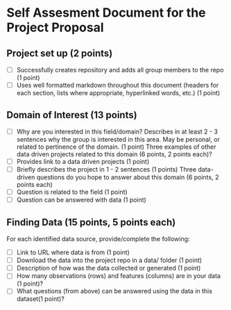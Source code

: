 # Self Assesment Document for the Project Proposal
## Project set up (2 points)
- [ ] Successfully creates repository and adds all group members to the repo (1 point)
- [ ] Uses well formatted markdown throughout this document (headers for each section, lists where appropriate, hyperlinked words, etc.) (1 point)
## Domain of Interest (13 points)
- [ ] Why are you interested in this field/domain? Describes in at least 2 - 3 sentences why the group is interested in this area. May be personal, or related to pertinence of the domain. (1 point)
Three examples of other data driven projects related to this domain (6 points, 2 points each)?
- [ ] Provides link to a data driven projects (1 point)
- [ ] Briefly describes the project in 1 - 2 sentences (1 points)
Three data-driven questions do you hope to answer about this domain (6 points, 2 points each)
- [ ] Question is related to the field (1 point)
- [ ] Question can be answered with data (1 point)
## Finding Data (15 points, 5 points each)
For each identified data source, provide/complete the following:
- [ ] Link to URL where data is from (1 point)
- [ ] Download the data into the project repo in a data/ folder (1 point)
- [ ] Description of how was the data collected or generated (1 point)
- [ ] How many observations (rows) and features (columns) are in your data (1 point)?
- [ ] What questions (from above) can be answered using the data in this dataset(1 point)?
